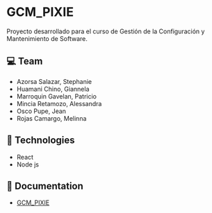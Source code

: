 # GCM_PIXIE
Proyecto desarrollado para el curso de Gestión de la Configuración y Mantenimiento de Software.

## 💻 Team
- Azorsa Salazar, Stephanie
- Huamani Chino, Giannela
- Marroquin Gavelan, Patricio
- Mincia Retamozo, Alessandra
- Osco Pupe, Jean
- Rojas Camargo, Melinna

## ‍🚀 Technologies
- React
- Node js

## :page_facing_up: Documentation
- [GCM_PIXIE](https://drive.google.com/drive/folders/14N88tc1WdveyfGNr01JAD8ks_P7NbWmt?usp=sharing)
